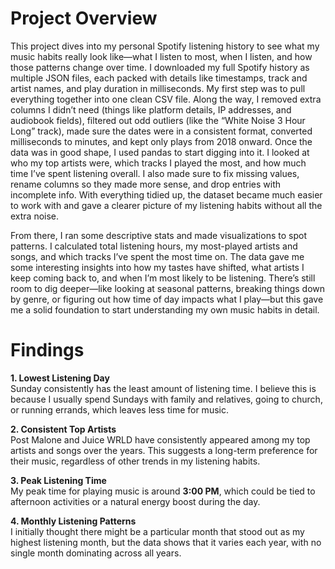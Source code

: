 # Project Overview  

This project dives into my personal Spotify listening history to see what my music habits really look like—what I listen to most, when I listen, and how those patterns change over time. I downloaded my full Spotify history as multiple JSON files, each packed with details like timestamps, track and artist names, and play duration in milliseconds. My first step was to pull everything together into one clean CSV file. Along the way, I removed extra columns I didn’t need (things like platform details, IP addresses, and audiobook fields), filtered out odd outliers (like the “White Noise 3 Hour Long” track), made sure the dates were in a consistent format, converted milliseconds to minutes, and kept only plays from 2018 onward.
Once the data was in good shape, I used pandas to start digging into it. I looked at who my top artists were, which tracks I played the most, and how much time I’ve spent listening overall. I also made sure to fix missing values, rename columns so they made more sense, and drop entries with incomplete info. With everything tidied up, the dataset became much easier to work with and gave a clearer picture of my listening habits without all the extra noise.

From there, I ran some descriptive stats and made visualizations to spot patterns. I calculated total listening hours, my most-played artists and songs, and which tracks I’ve spent the most time on. The data gave me some interesting insights into how my tastes have shifted, what artists I keep coming back to, and when I’m most likely to be listening. There’s still room to dig deeper—like looking at seasonal patterns, breaking things down by genre, or figuring out how time of day impacts what I play—but this gave me a solid foundation to start understanding my own music habits in detail.  

# Findings  

**1. Lowest Listening Day**  
Sunday consistently has the least amount of listening time. I believe this is because I usually spend Sundays with family and relatives, going to church, or running errands, which leaves less time for music.  

**2. Consistent Top Artists**  
Post Malone and Juice WRLD have consistently appeared among my top artists and songs over the years. This suggests a long-term preference for their music, regardless of other trends in my listening habits.  

**3. Peak Listening Time**  
My peak time for playing music is around **3:00 PM**, which could be tied to afternoon activities or a natural energy boost during the day.  

**4. Monthly Listening Patterns**  
I initially thought there might be a particular month that stood out as my highest listening month, but the data shows that it varies each year, with no single month dominating across all years.  

